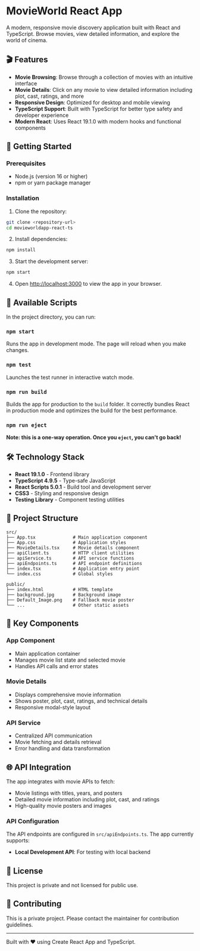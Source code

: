 
# MovieWorld React App

A modern, responsive movie discovery application built with React and TypeScript. Browse movies, view detailed information, and explore the world of cinema.

## 🎬 Features

- **Movie Browsing**: Browse through a collection of movies with an intuitive interface
- **Movie Details**: Click on any movie to view detailed information including plot, cast, ratings, and more
- **Responsive Design**: Optimized for desktop and mobile viewing
- **TypeScript Support**: Built with TypeScript for better type safety and developer experience
- **Modern React**: Uses React 19.1.0 with modern hooks and functional components

## 🚀 Getting Started

### Prerequisites

- Node.js (version 16 or higher)
- npm or yarn package manager

### Installation

1. Clone the repository:
```bash
git clone <repository-url>
cd movieworldapp-react-ts
```

2. Install dependencies:
```bash
npm install
```

3. Start the development server:
```bash
npm start
```

4. Open [http://localhost:3000](http://localhost:3000) to view the app in your browser.

## 📱 Available Scripts

In the project directory, you can run:

### `npm start`
Runs the app in development mode. The page will reload when you make changes.

### `npm test`
Launches the test runner in interactive watch mode.

### `npm run build`
Builds the app for production to the `build` folder. It correctly bundles React in production mode and optimizes the build for the best performance.

### `npm run eject`
**Note: this is a one-way operation. Once you `eject`, you can't go back!**

## 🛠️ Technology Stack

- **React 19.1.0** - Frontend library
- **TypeScript 4.9.5** - Type-safe JavaScript
- **React Scripts 5.0.1** - Build tool and development server
- **CSS3** - Styling and responsive design
- **Testing Library** - Component testing utilities

## 📁 Project Structure

```
src/
├── App.tsx              # Main application component
├── App.css              # Application styles
├── MovieDetails.tsx     # Movie details component
├── apiClient.ts         # HTTP client utilities
├── apiService.ts        # API service functions
├── apiEndpoints.ts      # API endpoint definitions
├── index.tsx            # Application entry point
└── index.css            # Global styles

public/
├── index.html           # HTML template
├── background.jpg       # Background image
├── Default_Image.png    # Fallback movie poster
└── ...                  # Other static assets
```

## 🎨 Key Components

### App Component
- Main application container
- Manages movie list state and selected movie
- Handles API calls and error states

### Movie Details
- Displays comprehensive movie information
- Shows poster, plot, cast, ratings, and technical details
- Responsive modal-style layout

### API Service
- Centralized API communication
- Movie fetching and details retrieval
- Error handling and data transformation

## 🌐 API Integration

The app integrates with movie APIs to fetch:
- Movie listings with titles, years, and posters
- Detailed movie information including plot, cast, and ratings
- High-quality movie posters and images

### API Configuration

The API endpoints are configured in `src/apiEndpoints.ts`. The app currently supports:

- **Local Development API**: For testing with local backend


## 📄 License

This project is private and not licensed for public use.

## 🤝 Contributing

This is a private project. Please contact the maintainer for contribution guidelines.

---

Built with ❤️ using Create React App and TypeScript.
